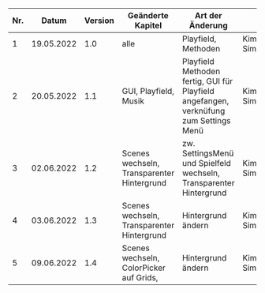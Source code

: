 | Nr. | Datum      | Version | Geänderte Kapitel                          | Art der Änderung                                                                      | Autor             | Status |
|-----|------------|---------|--------------------------------------------|---------------------------------------------------------------------------------------|-------------------|--------|
| 1   | 19.05.2022 | 1.0     | alle                                       | Playfield, Methoden                                                                   | Kimeswenger Simon | fg     |
| 2   | 20.05.2022 | 1.1     | GUI, Playfield, Musik                      | Playfield Methoden fertig, GUI für Playfield angefangen, verknüfung zum Settings Menü | Kimeswenger Simon | fg     |
| 3   | 02.06.2022 | 1.2     | Scenes wechseln, Transparenter Hintergrund | zw. SettingsMenü und Spielfeld wechseln, Transparenter Hintergrund                    | Kimeswenger Simon | fg     |
| 4   | 03.06.2022 | 1.3     | Scenes wechseln, Transparenter Hintergrund | Hintergrund ändern                                                                    | Kimeswenger Simon | fg     |
| 5   | 09.06.2022 | 1.4     | Scenes wechseln, ColorPicker auf Grids,    | Hintergrund ändern                                                                    | Kimeswenger Simon | fg     |





